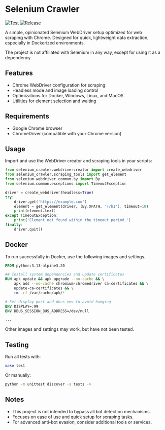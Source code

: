 # Selenium Crawler

[![Test](https://github.com/jo-hoe/selenium-crawler/actions/workflows/test.yml/badge.svg)](https://github.com/jo-hoe/selenium-crawler/actions/workflows/test.yml)
[![Release](https://github.com/jo-hoe/selenium-crawler/actions/workflows/release.yml/badge.svg)](https://github.com/jo-hoe/selenium-crawler/actions/workflows/release.yml)

A simple, opinionated Selenium WebDriver setup optimized for web scraping with Chrome.
Designed for quick, lightweight data extraction, especially in Dockerized environments.

The project is not affiliated with Selenium in any way, except for using it as a dependency.

## Features

- Chrome WebDriver configuration for scraping
- Headless mode and image loading control
- Optimizations for Docker, Windows, Linux, and MacOS
- Utilities for element selection and waiting

## Requirements

- Google Chrome browser
- ChromeDriver (compatible with your Chrome version)

## Usage

Import and use the WebDriver creator and scraping tools in your scripts:

```python
from selenium_crawler.webdrivercreator import create_webdriver
from selenium_crawler.scraping_tools import get_element
from selenium.webdriver.common.by import By
from selenium.common.exceptions import TimeoutException

driver = create_webdriver(headless=True)
try:
    driver.get('https://example.com')
    element = get_element(driver, (By.XPATH, '//h1'), timeout=10)
    print(element.text)
except TimeoutException:
    print('Element not found within the timeout period.')
finally:
    driver.quit()
```

## Docker

To run successfully in Docker, use the following images and settings.

```Dockerfile
FROM python:3.13-alpine3.20

## Install system dependencies and update certificates
RUN apk update && apk upgrade --no-cache && \
    apk add --no-cache chromium-chromedriver ca-certificates && \
    update-ca-certificates && \
    rm -rf /var/cache/apk/*

# Set display port and dbus env to avoid hanging
ENV DISPLAY=:99
ENV DBUS_SESSION_BUS_ADDRESS=/dev/null

...
```

Other images and settings may work, but have not been tested.

## Testing

Run all tests with:

```sh
make test
```

Or manually:

```sh
python -m unittest discover -s tests -v
```

## Notes

- This project is not intended to bypass all bot detection mechanisms.
- Focuses on ease of use and quick setup for scraping tasks.
- For advanced anti-bot evasion, consider additional tools or services.
